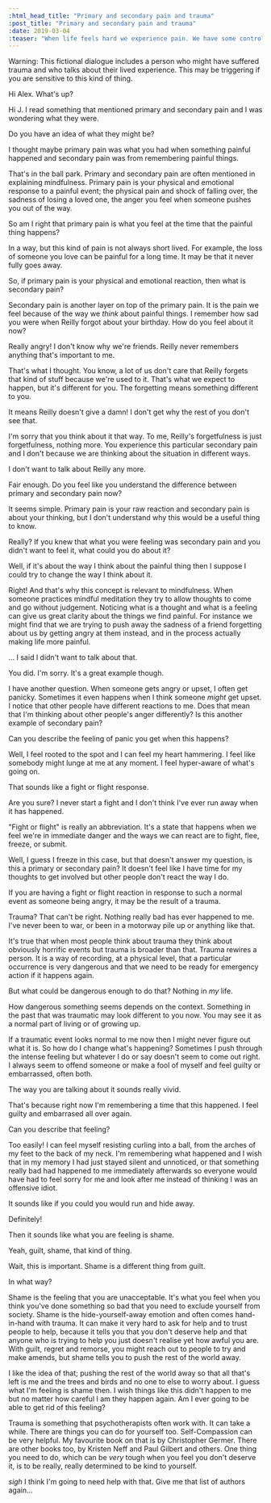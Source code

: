 ```yaml
---
:html_head_title: "Primary and secondary pain and trauma"
:post_title: "Primary and secondary pain and trauma"
:date: 2019-03-04
:teaser: "When life feels hard we experience pain. We have some control over how we deal with pain but not all pain is equal. Some pain is direct, raw and spontaneous. Other pain is a result of the way we think about the things that hurt us."
---
```


<aside> <p> Warning: This fictional dialogue includes a person who might have suffered trauma and who talks about their lived experience. This may be triggering if you are sensitive to this kind of thing. </p> </aside>

Hi Alex. What's up?

Hi J. I read something that mentioned primary and secondary pain and I was wondering what they were.

Do you have an idea of what they might be?

I thought maybe primary pain was what you had when something painful happened and secondary pain was from remembering painful things.

That's in the ball park. Primary and secondary pain are often mentioned in explaining mindfulness. Primary pain is your physical and emotional response to a painful event; the physical pain and shock of falling over, the sadness of losing a loved one, the anger you feel when someone pushes you out of the way.

So am I right that primary pain is what you feel at the time that the painful thing happens?

In a way, but this kind of pain is not always short lived. For example, the loss of someone you love can be painful for a long time. It may be that it never fully goes away.

So, if primary pain is your physical and emotional reaction, then what is secondary pain?

Secondary pain is another layer on top of the primary pain. It is the pain we feel because of the way we *think* about painful things. I remember how sad you were when Reilly forgot about your birthday. How do you feel about it now?

Really angry! I don't know why we're friends. Reilly never remembers anything that's important to me.

That's what I thought. You know, a lot of us don't care that Reilly forgets that kind of stuff because we're used to it. That's what we expect to happen, but it's different for you. The forgetting means something different to you.

It means Reilly doesn't give a damn! I don't get why the rest of you don't see that.

I'm sorry that you think about it that way. To me, Reilly's forgetfulness is just forgetfulness, nothing more. You experience this particular secondary pain and I don't because we are thinking about the situation in different ways.

I don't want to talk about Reilly any more.

Fair enough. Do you feel like you understand the difference between primary and secondary pain now?

It seems simple. Primary pain is your raw reaction and secondary pain is about your thinking, but I don't understand why this would be a useful thing to know.

Really? If you knew that what you were feeling was secondary pain and you didn't want to feel it, what could you do about it?

Well, if it's about the way I think about the painful thing then I suppose I could try to change the way I think about it.

Right! And that's why this concept is relevant to mindfulness. When someone practices mindful meditation they try to allow thoughts to come and go without judgement. Noticing what is a thought and what is a feeling can give us great clarity about the things we find painful. For instance we might find that we are trying to push away the sadness of a friend forgetting about us by getting angry at them instead, and in the process actually making life more painful.

... I said I didn't want to talk about that.

You did. I'm sorry. It's a great example though.

I have another question. When someone gets angry or upset, I often get panicky. Sometimes it even happens when I think someone *might* get upset. I notice that other people have different reactions to me. Does that mean that I'm thinking about other people's anger differently? Is this another example of secondary pain?

Can you describe the feeling of panic you get when this happens?

Well, I feel rooted to the spot and I can feel my heart hammering. I feel like somebody might lunge at me at any moment. I feel hyper-aware of what's going on.

That sounds like a fight or flight response.

Are you sure? I never start a fight and I don't think I've ever run away when it has happened.

"Fight or flight" is really an abbreviation. It's a state that happens when we feel we're in immediate danger and the ways we can react are to fight, flee, freeze, or submit.

Well, I guess I freeze in this case, but that doesn't answer my question, is this a primary or secondary pain? It doesn't feel like I have time for my thoughts to get involved but other people don't react the way I do.

If you are having a fight or flight reaction in response to such a normal event as someone being angry, it may be the result of a trauma.

Trauma? That can't be right. Nothing really bad has ever happened to me. I've never been to war, or been in a motorway pile up or anything like that.

It's true that when most people think about trauma they think about obviously horrific events but trauma is broader than that. Trauma rewires a person. It is a way of recording, at a physical level, that a particular occurrence is very dangerous and that we need to be ready for emergency action if it happens again.

But what could be dangerous enough to do that? Nothing in *my* life.

How dangerous something seems depends on the context. Something in the past that was traumatic may look different to you now. You may see it as a normal part of living or of growing up.

If a traumatic event looks normal to me now then I might never figure out what it is. So how do I change what's happening? Sometimes I push through the intense feeling but whatever I do or say doesn't seem to come out right. I always seem to offend someone or make a fool of myself and feel guilty or embarrassed, often both.

The way you are talking about it sounds really vivid.

That's because right now I'm remembering a time that this happened. I feel guilty and embarrased all over again.

Can you describe that feeling?

Too easily! I can feel myself resisting curling into a ball, from the arches of my feet to the back of my neck. I'm remembering what happened and I wish that in my memory I had just stayed silent and unnoticed, or that something really bad had happened to me immediately afterwards so everyone would have had to feel sorry for me and look after me instead of thinking I was an offensive idiot.

It sounds like if you could you would run and hide away.

Definitely!

Then it sounds like what you are feeling is shame.

Yeah, guilt, shame, that kind of thing.

Wait, this is important. Shame is a different thing from guilt.

In what way?

Shame is the feeling that you are unacceptable. It's what you feel when you think you've done something so bad that you need to exclude yourself from society. Shame is the hide-yourself-away emotion and often comes hand-in-hand with trauma. It can make it very hard to ask for help and to trust people to help, because it tells you that you don't deserve help and that anyone who is trying to help you just doesn't realise yet how awful you are. With guilt, regret and remorse, you might reach out to people to try and make amends, but shame tells you to push the rest of the world away.

I like the idea of that; pushing the rest of the world away so that all that's left is me and the trees and birds and no one to else to worry about. I guess what I'm feeling is shame then. I wish things like this didn't happen to me but no matter how careful I am they happen again. Am I ever going to be able to get rid of this feeling?

Trauma is something that psychotherapists often work with. It can take a while. There are things you can do for yourself too. Self-Compassion can be very helpful. My favourite book on that is by Christopher Germer. There are other books too, by Kristen Neff and Paul Gilbert and others. One thing you need to do, which can be *very* tough when you feel you don't deserve it, is to be really, really determined to be kind to yourself.

*sigh* I think I'm going to need help with that. Give me that list of authors again...

